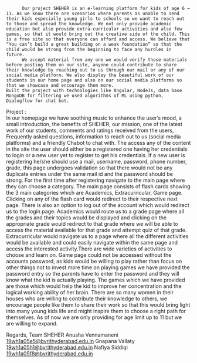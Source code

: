           Our project SHEHER is an e-learning platform for kids of age 6 – 11. As we know there are scenarios where parents as unable to send their kids especially young girls to schools so we want to reach out to those and spread the knowledge. We not only provide academic education but also provide extra-curricular activities and also few games, so that it would bring out the creative side of the child. This is a free site so that everyone can afford and access. We believe that “You can’t build a great building on a weak foundation” so that the child would be strong from the beginning to face any hurdles in future.
          We accept material from any one we would verify those materials before posting them on our site, anyone could contribute to share their knowledge by reaching out to us through our mail or any of our social media platform. We also display the beautiful work of our students in our home page and also on our social media platforms so that we showcase and encourage them more. 
	Built the project with technologies like Angular, NodeJs, data base MongoDB for filtering we used algorithms of ML using python, Dialogflow for chat bot.
Project :	
          In our homepage we have soothing music to enhance the user’s mood, a small introduction, the benefits of SHEHER, our mission, one of the latest work of our students, comments and ratings received from the users, Frequently asked questions, information to reach out to us (social media platforms) and a friendly Chabot to chat with. The access any of the content in the site the user should either be a registered one having
her credentials to login or a new user yet to register to get his credentials. If a new user is registering he/she should use a mail, username, password, phone number, grade, this page undergoes validation so that there would not be any duplicate entries under the same mail id and the password should be strong. For the first time after registering navigate to the main page where they can choose a category. The main page consists of flash cards showing the 3 main categories which are Academics, Extracurricular, Game page. Clicking on any of the flash card would redirect to their respective next page. There is also an option to log out of the account which would redirect us to the login page.
Academics would route us to a grade page where all the grades and their topics would be displayed and clicking on the appropriate grade would redirect to that grade where we will be able to access the material available for that grade and attempt quiz of that grade.
Extracurricular would navigate us to a page where all the different activities would be available and could easily navigate within the same page and access the interested activity.There are wide varieties of activities to choose and learn on.
Game page could not be accessed without the accounts password, as kids would be willing to play rather than focus on other things not to invest more time on playing games we have provided the password entry so the parents have to enter the password and they will know what the kid is actually playing. The games which we have provided are those which would help the kid to improve her concentration and the logical working ability of her brain.
         There are so many women in their houses who are willing to contribute their knowledge to others, we encourage people like them to share their work so that this would bring light into many young kids life and might inspire them to choose a right path for themselves. As of now we are only providing for age limit up to 11 but we are willing to expand.

Regards,
Team SHEHER
Anusha Vennamaneni
19wh1a05e5@bvrithyderabad.edu.in
Gnapana Vallaty
19wh1a05h1@bvrithyderabad.edu.in
Nafiya Siddiqi
19wh1a05f8@bvrithyderabad.edu.in
